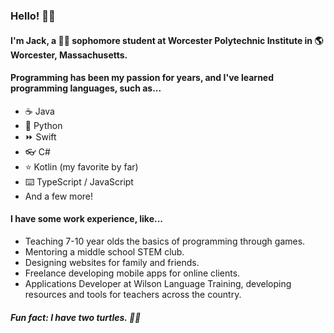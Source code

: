 ### Hello! 👋👋

#### I'm Jack, a 👨‍🎓 sophomore student at Worcester Polytechnic Institute in 🌎 Worcester, Massachusetts.

#### Programming has been my passion for years, and I've learned programming languages, such as...

- ☕ Java
- 🐍 Python
- ⏩ Swift
- 👓 C#
- ⭐ Kotlin (my favorite by far)
- ⌨️ TypeScript / JavaScript 
- And a few more!

#### I have some work experience, like...

- Teaching 7-10 year olds the basics of programming through games.
- Mentoring a middle school STEM club.
- Designing websites for family and friends.
- Freelance developing mobile apps for online clients.
- Applications Developer at Wilson Language Training, developing resources and tools for teachers across the country.


##### Fun fact: I have two turtles. 🐢🐢
